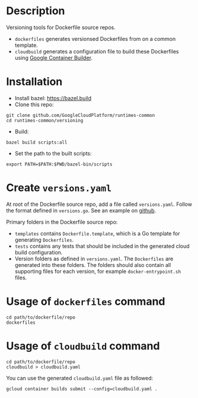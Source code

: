# Description

Versioning tools for Dockerfile source repos.

- `dockerfiles` generates versionsed Dockerfiles from on a common template.
- `cloudbuild` generates a configuration file to build these Dockerfiles using
  [Google Container Builder](https://cloud.google.com/container-builder/docs/).

# Installation

- Install bazel: https://bazel.build
- Clone this repo:

``` shell
git clone github.com/GoogleCloudPlatform/runtimes-common
cd runtimes-common/versioning
```

- Build:

``` shell
bazel build scripts:all
```

- Set the path to the built scripts:

``` shell
export PATH=$PATH:$PWD/bazel-bin/scripts
```

# Create `versions.yaml`

At root of the Dockerfile source repo, add a file called `versions.yaml`.
Follow the format defined in `versions.go`. See an example on
[github](https://github.com/GoogleCloudPlatform/mysql-docker).

Primary folders in the Dockerfile source repo:

- `templates` contains `Dockerfile.template`, which is a Go template for
  generating `Dockerfiles`.
- `tests` contains any tests that should be included in the generated cloud
  build configuration.
- Version folders as defined in `versions.yaml`. The `Dockerfiles` are
  generated into these folders. The folders should also contain all
  supporting files for each version, for example `docker-entrypoint.sh` files.

# Usage of `dockerfiles` command

```console
cd path/to/dockerfile/repo
dockerfiles
```

# Usage of `cloudbuild` command

```console
cd path/to/dockerfile/repo
cloudbuild > cloudbuild.yaml
```

You can use the generated `cloudbuild.yaml` file as followed:

```console
gcloud container builds submit --config=cloudbuild.yaml .
```
